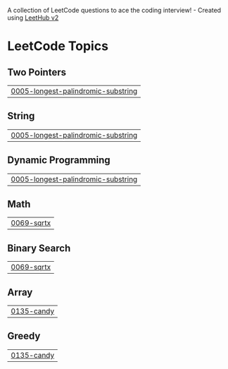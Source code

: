 A collection of LeetCode questions to ace the coding interview! - Created using [LeetHub v2](https://github.com/arunbhardwaj/LeetHub-2.0)
<!---LeetCode Topics Start-->
# LeetCode Topics
## Two Pointers
|  |
| ------- |
| [0005-longest-palindromic-substring](https://github.com/SammamMahdi/LeetCode_Solutions/tree/master/0005-longest-palindromic-substring) |
## String
|  |
| ------- |
| [0005-longest-palindromic-substring](https://github.com/SammamMahdi/LeetCode_Solutions/tree/master/0005-longest-palindromic-substring) |
## Dynamic Programming
|  |
| ------- |
| [0005-longest-palindromic-substring](https://github.com/SammamMahdi/LeetCode_Solutions/tree/master/0005-longest-palindromic-substring) |
## Math
|  |
| ------- |
| [0069-sqrtx](https://github.com/SammamMahdi/LeetCode_Solutions/tree/master/0069-sqrtx) |
## Binary Search
|  |
| ------- |
| [0069-sqrtx](https://github.com/SammamMahdi/LeetCode_Solutions/tree/master/0069-sqrtx) |
## Array
|  |
| ------- |
| [0135-candy](https://github.com/SammamMahdi/LeetCode_Solutions/tree/master/0135-candy) |
## Greedy
|  |
| ------- |
| [0135-candy](https://github.com/SammamMahdi/LeetCode_Solutions/tree/master/0135-candy) |
<!---LeetCode Topics End-->